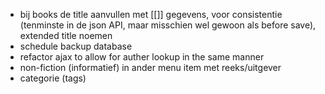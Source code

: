 * bij books de title aanvullen met [[]] gegevens, voor consistentie (tenminste in de json API, maar misschien wel gewoon als before save), extended title noemen
* schedule backup database
* refactor ajax to allow for auther lookup in the same manner
* non-fiction (informatief) in ander menu item met reeks/uitgever
* categorie (tags)

